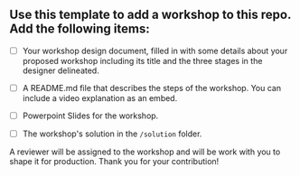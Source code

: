 ## Use this template to add a workshop to this repo. Add the following items:

- [ ] Your workshop design document, filled in with some details about your proposed workshop including its title and the three stages in the designer delineated.

- [ ] A README.md file that describes the steps of the workshop. You can include a video explanation as an embed.

- [ ] Powerpoint Slides for the workshop.

- [ ] The workshop's solution in the `/solution` folder.

A reviewer will be assigned to the workshop and will be work with you to shape it for production. Thank you for your contribution!

